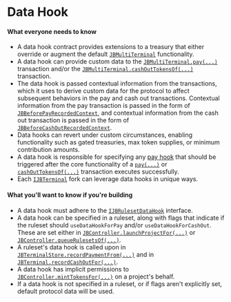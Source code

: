 # Data Hook

#### What everyone needs to know

* A data hook contract provides extensions to a treasury that either override or augment the default [`JBMultiTerminal`](/docs/v4/api/core/contracts/JBMultiTerminal.md) functionality.
* A data hook can provide custom data to the [`JBMultiTerminal.pay(...)`](/docs/v4/api/core/contracts/JBMultiTerminal.md#pay) transaction and/or the [`JBMultiTerminal.cashOutTokensOf(...)`](/docs/v4/api/core/contracts/JBMultiTerminal.md#cashouttokensof) transaction.
* The data hook is passed contextual information from the transactions, which it uses to derive custom data for the protocol to affect subsequent behaviors in the pay and cash out transactions. Contextual information from the pay transaction is passed in the form of [`JBBeforePayRecordedContext`](/docs/v4/api/core/structs/JBBeforePayRecordedContext.md), and contextual information from the cash out transaction is passed in the form of [`JBBeforeCashOutRecordedContext`](/docs/v4/api/core/structs/JBBeforeCashOutRecordedContext.md).
* Data hooks can revert under custom circumstances, enabling functionality such as gated treasuries, max token supplies, or minimum contribution amounts.
* A data hook is responsible for specifying any [pay hook](pay-hook.md) that should be triggered after the core functionality of a [`pay(...)`](/docs/v4/api/core/contracts/JBMultiTerminal.md#pay) or [`cashOutTokensOf(...)`](/docs/v4/api/core/contracts/JBMultiTerminal.md#cashouttokensof) transaction executes successfully.
* Each [`IJBTerminal`](/docs/v4/api/core/interfaces/IJBTerminal.md) fork can leverage data hooks in unique ways.

#### What you'll want to know if you're building

* A data hook must adhere to the [`IJBRulesetDataHook`](/docs/v4/api/core/interfaces/IJBRulesetDataHook.md) interface.
* A data hook can be specified in a ruleset, along with flags that indicate if the ruleset should `useDataHookForPay` and/or `useDataHookForCashOut`. These are set either in [`JBController.launchProjectFor(...)`](/docs/v4/api/core/contracts/JBController.md#launchprojectfor) or [`JBController.queueRulesetsOf(...)`](/docs/v4/api/core/contracts/JBController.md#queuerulesetsof).
* A ruleset's data hook is called upon in [`JBTerminalStore.recordPaymentFrom(...)`](/docs/v4/api/core/contracts/JBTerminalStore.md#recordpaymentfrom) and in [`JBTerminal.recordCashOutFor(...)`](/docs/v4/api/core/contracts/JBTerminalStore.md#recordcashoutfor).
* A data hook has implicit permissions to [`JBController.mintTokensFor(...)`](/docs/v4/api/core/contracts/JBController.md#minttokensfor) on a project's behalf.
* If a data hook is not specified in a ruleset, or if flags aren't explicitly set, default protocol data will be used.

<!-- [Get started building data hooks](/docs/v4/build/treasury-extensions/data-hook.md). -->

